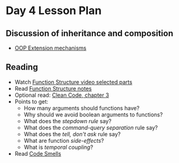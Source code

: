 # Day 4 Lesson Plan

## Discussion of inheritance and composition

- [OOP Extension mechanisms](../cheatsheets/OOPExtensions.md)

## Reading

- Watch [Function Structure video selected parts](videos/05-function_structure.md)
- Read [Function Structure notes](../activities/activity3-2functionStructure.md)
- Optional read: [Clean Code, chapter 3](https://learning.oreilly.com/library/view/clean-code/9780136083238/chapter03.html#ch3)
- Points to get:
    - How many arguments should functions have?
    - Why should we avoid boolean arguments to functions?
    - What does the *stepdown rule* say?
    - What does the *command-query separation* rule say?
    - What does the *tell, don't ask* rule say?
    - What are function *side-effects*?
    - What is *temporal coupling*?
- Read [Code Smells](../activities/activity5-1codeSmells.md)
